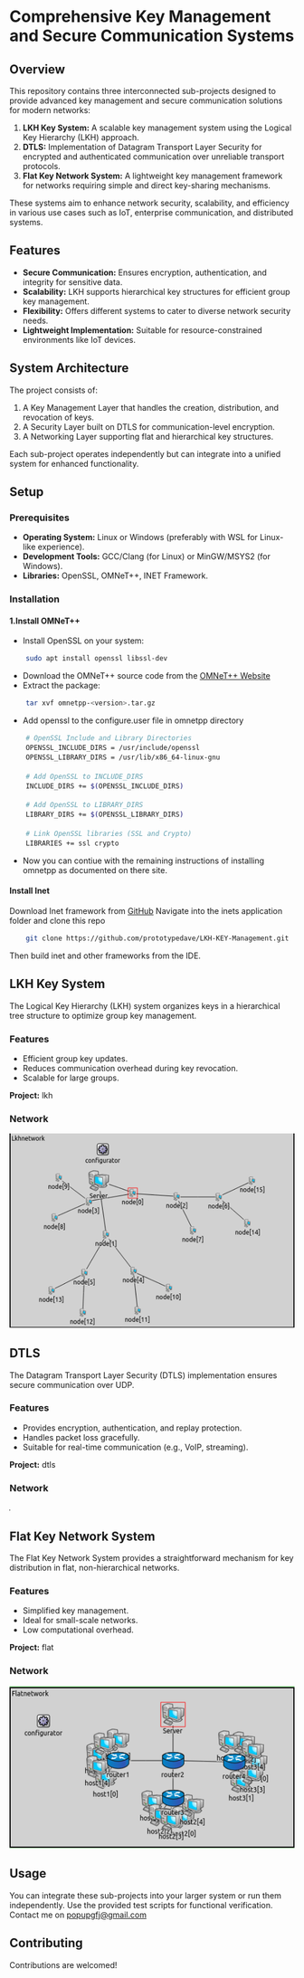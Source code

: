 # Comprehensive Key Management and Secure Communication Systems

## Overview
This repository contains three interconnected sub-projects designed to provide advanced key management and secure communication solutions for modern networks:

1. **LKH Key System:** A scalable key management system using the Logical Key Hierarchy (LKH) approach.
2. **DTLS:** Implementation of Datagram Transport Layer Security for encrypted and authenticated communication over unreliable transport protocols.
3. **Flat Key Network System:** A lightweight key management framework for networks requiring simple and direct key-sharing mechanisms.

These systems aim to enhance network security, scalability, and efficiency in various use cases such as IoT, enterprise communication, and distributed systems.

## Features
- **Secure Communication:** Ensures encryption, authentication, and integrity for sensitive data.
- **Scalability:** LKH supports hierarchical key structures for efficient group key management.
- **Flexibility:** Offers different systems to cater to diverse network security needs.
- **Lightweight Implementation:** Suitable for resource-constrained environments like IoT devices.

## System Architecture
The project consists of:
1. A Key Management Layer that handles the creation, distribution, and revocation of keys.
2. A Security Layer built on DTLS for communication-level encryption.
3. A Networking Layer supporting flat and hierarchical key structures.

Each sub-project operates independently but can integrate into a unified system for enhanced functionality.

## Setup

### Prerequisites
- **Operating System:** Linux or Windows (preferably with WSL for Linux-like experience).
- **Development Tools:** GCC/Clang (for Linux) or MinGW/MSYS2 (for Windows).
- **Libraries:** OpenSSL, OMNeT++, INET Framework.

### Installation
#### 1.Install OMNeT++
- Install OpenSSL on your system:
``` bash
    sudo apt install openssl libssl-dev
 ```
- Download the OMNeT++ source code from the [OMNeT++ Website](https://omnetpp.org/)
- Extract the package:
``` bash
    tar xvf omnetpp-<version>.tar.gz
```
- Add openssl to the configure.user file in omnetpp directory
```bash
    # OpenSSL Include and Library Directories
    OPENSSL_INCLUDE_DIRS = /usr/include/openssl
    OPENSSL_LIBRARY_DIRS = /usr/lib/x86_64-linux-gnu

    # Add OpenSSL to INCLUDE_DIRS
    INCLUDE_DIRS += $(OPENSSL_INCLUDE_DIRS)

    # Add OpenSSL to LIBRARY_DIRS
    LIBRARY_DIRS += $(OPENSSL_LIBRARY_DIRS)

    # Link OpenSSL libraries (SSL and Crypto)
    LIBRARIES += ssl crypto
```
- Now you can contiue with the remaining instructions of installing omnetpp as documented on there site.

#### Install Inet
Download Inet framework from [GitHub](https://github.com/inet-framework/inet)
Navigate into the inets application folder and clone this repo
``` bash
    git clone https://github.com/prototypedave/LKH-KEY-Management.git
```
Then build inet and other frameworks from the IDE.

## LKH Key System
The Logical Key Hierarchy (LKH) system organizes keys in a hierarchical tree structure to optimize group key management.

### Features
- Efficient group key updates.
- Reduces communication overhead during key revocation.
- Scalable for large groups.

**Project:** lkh

### Network
![lkh](docs/images/lkh.png)

## DTLS
The Datagram Transport Layer Security (DTLS) implementation ensures secure communication over UDP.

### Features
- Provides encryption, authentication, and replay protection.
- Handles packet loss gracefully.
- Suitable for real-time communication (e.g., VoIP, streaming).

**Project:** dtls

### Network
![dtls](docs/images/dtls.png)

## Flat Key Network System
The Flat Key Network System provides a straightforward mechanism for key distribution in flat, non-hierarchical networks.

### Features
- Simplified key management.
- Ideal for small-scale networks.
- Low computational overhead.

**Project:** flat

### Network
![flat](docs/images/flat.png)

## Usage
You can integrate these sub-projects into your larger system or run them independently. Use the provided test scripts for functional verification. Contact me on popupgfj@gmail.com

## Contributing
Contributions are welcomed!